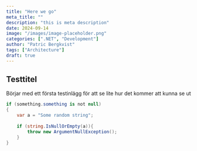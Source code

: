 ```yaml
---
title: "Here we go"
meta_title: ""
description: "this is meta description"
date: 2024-09-14
image: "/images/image-placeholder.png"
categories: [".NET", "Development"]
author: "Patric Bergkvist"
tags: ["Architecture"]
draft: true
---
```


## Testtitel
Börjar med ett första testinlägg för att se lite hur det kommer att kunna se ut

```csharp
if (something.something is not null)
{
    var a = "Some random string";
    
    if (string.IsNullOrEmpty(a)){
        throw new ArgumentNullException();
    }
}
```